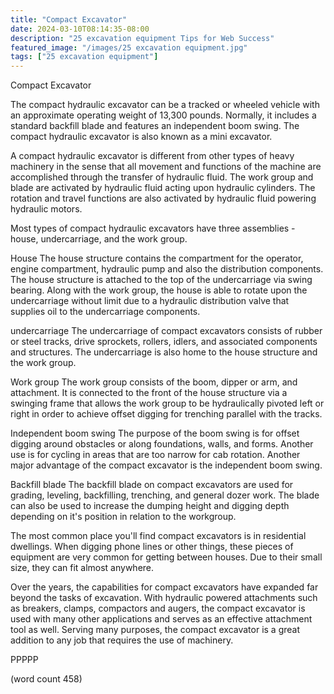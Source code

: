 ```yaml
---
title: "Compact Excavator"
date: 2024-03-10T08:14:35-08:00
description: "25 excavation equipment Tips for Web Success"
featured_image: "/images/25 excavation equipment.jpg"
tags: ["25 excavation equipment"]
---
```


Compact Excavator

The compact hydraulic excavator can be a tracked or
wheeled vehicle with an approximate operating weight
of 13,300 pounds.  Normally, it includes a standard
backfill blade and features an independent boom
swing.  The compact hydraulic excavator is also
known as a mini excavator.

A compact hydraulic excavator is different from other
types of heavy machinery in the sense that all
movement and functions of the machine are accomplished
through the transfer of hydraulic fluid.  The work
group and blade are activated by hydraulic fluid
acting upon hydraulic cylinders.  The rotation and
travel functions are also activated by hydraulic 
fluid powering hydraulic motors.

Most types of compact hydraulic excavators have
three assemblies - house, undercarriage, and the
work group.  

House
The house structure contains the compartment for
the operator, engine compartment, hydraulic pump
and also the distribution components.  The house
structure is attached to the top of the undercarriage
via swing bearing.  Along with the work group, the
house is able to rotate upon the undercarriage 
without limit due to a hydraulic distribution valve
that supplies oil to the undercarriage components.

undercarriage
The undercarriage of compact excavators consists of
rubber or steel tracks, drive sprockets, rollers,
idlers, and associated components and structures.
The undercarriage is also home to the house
structure and the work group.

Work group
The work group consists of the boom, dipper or 
arm, and attachment.  It is connected to the front
of the house structure via a swinging frame that
allows the work group to be hydraulically pivoted
left or right in order to achieve offset digging
for trenching parallel with the tracks.

Independent boom swing
The purpose of the boom swing is for offset
digging around obstacles or along foundations,
walls, and forms.  Another use is for cycling in
areas that are too narrow for cab rotation.  Another
major advantage of the compact excavator is the
independent boom swing.

Backfill blade
The backfill blade on compact excavators are used
for grading, leveling, backfilling, trenching, 
and general dozer work.  The blade can also be 
used to increase the dumping height and digging
depth depending on it's position in relation to
the workgroup.

The most common place you'll find compact excavators
is in residential dwellings.  When digging phone
lines or other things, these pieces of equipment
are very common for getting between houses.  Due
to their small size, they can fit almost anywhere.

Over the years, the capabilities for compact
excavators have expanded far beyond the tasks of
excavation.  With hydraulic powered attachments
such as breakers, clamps, compactors and augers,
the compact excavator is used with many other 
applications and serves as an effective attachment
tool as well.  Serving many purposes, the compact
excavator is a great addition to any job that
requires the use of machinery.

PPPPP

(word count 458)
